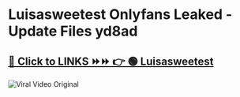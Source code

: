 
 # Luisasweetest Onlyfans Leaked - Update Files yd8ad

## <h2><a href="https://clipsfans.com/Luisasweetest&ref=git">🔗 Click to LINKS ⏩⏩ 👉 🟢 Luisasweetest </a></h2>

<a href="https://clipsfans.com/Luisasweetest&ref=git" rel="nofollow" data-target="animated-image.originalLink"><img src="https://i.ibb.co.com/xMMVF88/686577567.gif" alt="Viral Video Original" style="max-width: 100%; display: inline-block;" data-target="animated-image.originalImage"></a>

